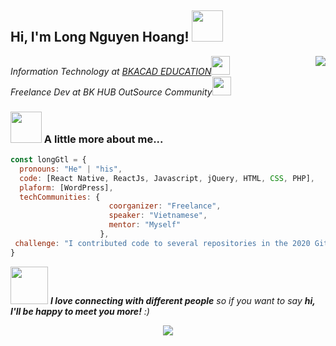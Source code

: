 <h2> Hi, I'm Long Nguyen Hoang! <img src="https://media.giphy.com/media/mGcNjsfWAjY5AEZNw6/giphy.gif" width="50"></h2>
<img align='right' src="https://i.imgur.com/m5Ie4P7.gif">
<p><em>Information Technology at <a href="https://www.bkacad.com/" target="_blank">BKACAD EDUCATION</a><img src="https://media.giphy.com/media/fYSnHlufseco8Fh93Z/giphy.gif" width="30"></br>Freelance Dev at BK HUB OutSource Community<img src="https://media.giphy.com/media/WUlplcMpOCEmTGBtBW/giphy.gif" width="30"> 
</em></p>

### <img src="https://media.giphy.com/media/VgCDAzcKvsR6OM0uWg/giphy.gif" width="50"> A little more about me...  

```javascript
const longGtl = {
  pronouns: "He" | "his",
  code: [React Native, ReactJs, Javascript, jQuery, HTML, CSS, PHP],
  plaform: [WordPress],
  techCommunities: {
                      coorganizer: "Freelance",
                      speaker: "Vietnamese",
                      mentor: "Myself"
                    },
 challenge: "I contributed code to several repositories in the 2020 GitHub and GitLab Archive Program."
}
```

<img src="https://media.giphy.com/media/LnQjpWaON8nhr21vNW/giphy.gif" width="60"> <em><b>I love connecting with different people</b> so if you want to say <b>hi, I'll be happy to meet you more!</b> :)</em>

<!-- <p align="center">
<a href= "#" target="_blank"><img src="https://img.icons8.com/material-outlined/26/000000/ball-point-pen.png"/></a>
<a href= "#" target="_blank"><img src="https://img.icons8.com/material-outlined/30/000000/linkedin.png"/></a>
<a href= "#" target="_blank"><img src="https://img.icons8.com/material-outlined/30/000000/youtube.png"/></a>
<a href= "#" target="_blank"><img src="https://img.icons8.com/windows/32/000000/dev.png"/></a>
<a href= "#" target="_blank"><img src="https://img.icons8.com/material-outlined/30/000000/twitter.png"/></a>
</p> -->
<p align="center">
    <a href="https://github.com/muskanrani/github-readme-stats">
      <img align="center" src="https://github-readme-stats.vercel.app/api/top-langs/?username=gtl-201" />
    </a>
</p>
